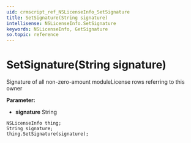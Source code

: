 ```yaml
---
uid: crmscript_ref_NSLicenseInfo_SetSignature
title: SetSignature(String signature)
intellisense: NSLicenseInfo.SetSignature
keywords: NSLicenseInfo, GetSignature
so.topic: reference
---
```


# SetSignature(String signature)

Signature of all non-zero-amount moduleLicense rows referring to this owner

**Parameter:** 
* **signature** String

```crmscript
NSLicenseInfo thing;
String signature;
thing.SetSignature(signature);
```

